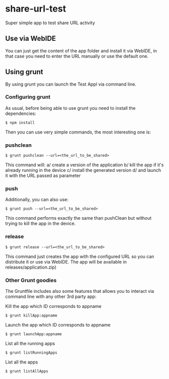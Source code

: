 # share-url-test

Super simple app to test share URL activity

## Use via WebIDE

You can just get the content of the app folder and install it via WebIDE, in that case you need to enter the URL manually or use the default one.

## Using grunt

 By using grunt you can launch the Test Appl via command line.
 
### Configuring grunt
 
 As usual, before being able to use grunt you need to install the dependencies:
 
 ```
 $ npm install
 ```
 
 Then you can use very simple commands, the most interesting one is:

### pushclean
 
 ```
 $ grunt pushclean --url=<the_url_to_be_shared>
 ```
 
 This command will:
 a/ create a version of the application
 b/ kill the app if it's already running in the device
 c/ install the generated version
 d/ and launch it with the URL passed as parameter

### push
 
 Additionally, you can also use:
 
  ```
 $ grunt push --url=<the_url_to_be_shared>
  ```
  
 This command performs exactly the same than pushClean but without trying to kill the app in the device.
 
### release 
  
  ```
 $ grunt release --url=<the_url_to_be_shared>
  ```
  
 This command just creates the app with the configured URL so you can distribute it or use via WebIDE. The app will be available in releases/application.zip)
 
### Other Grunt goodies
 
 The Gruntfile includes also some features that allows you to interact via command line with any other 3rd party app:

Kill the app which ID corresponds to appname
 
  ```
$ grunt killApp:appname
  ```
Launch the app which ID corresponds to appname
 
  ```
$ grunt launchApp:appname
  ```

List all the running apps

  ```
$ grunt listRunningApps
   ```

List all the apps

  ```
$ grunt listAllApps
   ```

 
 
